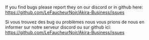 If you find bugs please report they on our discord or in github here: https://github.com/LeFaucheurNoir/Akira-Business/issues

Si vous trouvez des bug ou problèmes nous vous prions de nous en informer sur notre serveur discord ou sur github ici: https://github.com/LeFaucheurNoir/Akira-Business/issues